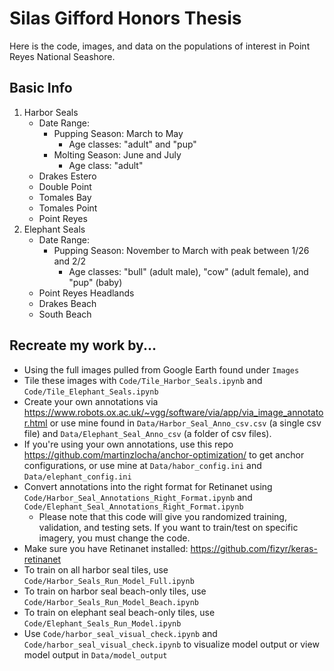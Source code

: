 # Silas Gifford Honors Thesis

Here is the code, images, and data on the populations of interest in Point Reyes National Seashore.

## Basic Info

1. Harbor Seals
   * Date Range:
     * Pupping Season: March to May
       * Age classes: "adult" and "pup"
     * Molting Season: June and July
       * Age class: "adult"
   * Drakes Estero
   * Double Point
   * Tomales Bay
   * Tomales Point
   * Point Reyes
2. Elephant Seals
   * Date Range:
     * Pupping Season: November to March with peak between 1/26 and 2/2
       * Age classes: "bull" (adult male), "cow" (adult female), and "pup" (baby)
   * Point Reyes Headlands
   * Drakes Beach
   * South Beach


## Recreate my work by...
* Using the full images pulled from Google Earth found under `Images`
* Tile these images with  `Code/Tile_Harbor_Seals.ipynb` and `Code/Tile_Elephant_Seals.ipynb`
* Create your own annotations via https://www.robots.ox.ac.uk/~vgg/software/via/app/via_image_annotator.html or use mine found in `Data/Harbor_Seal_Anno_csv.csv` (a single csv file) and `Data/Elephant_Seal_Anno_csv` (a folder of csv files).
* If you're using your own annotations, use this repo https://github.com/martinzlocha/anchor-optimization/ to get anchor configurations, or use mine at `Data/habor_config.ini` and `Data/elephant_config.ini`
* Convert annotations into the right format for Retinanet using `Code/Harbor_Seal_Annotations_Right_Format.ipynb` and `Code/Elephant_Seal_Annotations_Right_Format.ipynb` 
  * Please note that this code will give you randomized training, validation, and testing sets. If you want to train/test on specific imagery, you must change the code.
* Make sure you have Retinanet installed: https://github.com/fizyr/keras-retinanet
* To train on all harbor seal tiles, use `Code/Harbor_Seals_Run_Model_Full.ipynb`
* To train on harbor seal beach-only tiles, use `Code/Harbor_Seals_Run_Model_Beach.ipynb`
* To train on elephant seal beach-only tiles, use `Code/Elephant_Seals_Run_Model.ipynb`
* Use `Code/harbor_seal_visual_check.ipynb` and `Code/harbor_seal_visual_check.ipynb` to visualize model output or view model output in `Data/model_output`
